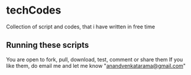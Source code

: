 # techCodes
Collection of script and codes, that i have written in free time

## Running these scripts
You are open to fork, pull, download, test, comment or share them
If you like them, do email me and let me know
"anandvenkatarama@gmail.com"
